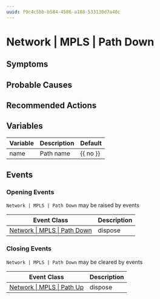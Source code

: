 ```yaml
---
uuid: f9c4c5bb-b584-4586-a188-533130d7a40c
---
```

# Network | MPLS | Path Down

## Symptoms

## Probable Causes

## Recommended Actions

## Variables

Variable | Description | Default
--- | --- | ---
name | Path name | {{ no }}

## Events

### Opening Events
`Network | MPLS | Path Down` may be raised by events

Event Class | Description
--- | ---
[Network \| MPLS \| Path Down](../../../event-classes/network/mpls/path-down.md) | dispose

### Closing Events
`Network | MPLS | Path Down` may be cleared by events

Event Class | Description
--- | ---
[Network \| MPLS \| Path Up](../../../event-classes/network/mpls/path-up.md) | dispose
